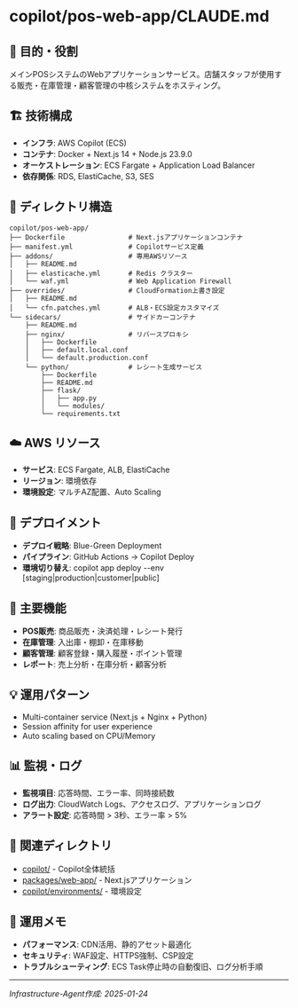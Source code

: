 # copilot/pos-web-app/CLAUDE.md

## 🎯 目的・役割

メインPOSシステムのWebアプリケーションサービス。店舗スタッフが使用する販売・在庫管理・顧客管理の中核システムをホスティング。

## 🏗️ 技術構成
- **インフラ**: AWS Copilot (ECS)
- **コンテナ**: Docker + Next.js 14 + Node.js 23.9.0
- **オーケストレーション**: ECS Fargate + Application Load Balancer
- **依存関係**: RDS, ElastiCache, S3, SES

## 📁 ディレクトリ構造
```
copilot/pos-web-app/
├── Dockerfile                # Next.jsアプリケーションコンテナ
├── manifest.yml              # Copilotサービス定義
├── addons/                   # 専用AWSリソース
│   ├── README.md
│   ├── elasticache.yml       # Redis クラスター
│   └── waf.yml               # Web Application Firewall
├── overrides/                # CloudFormation上書き設定
│   ├── README.md
│   └── cfn.patches.yml       # ALB・ECS設定カスタマイズ
└── sidecars/                 # サイドカーコンテナ
    ├── README.md
    ├── nginx/                # リバースプロキシ
    │   ├── Dockerfile
    │   ├── default.local.conf
    │   └── default.production.conf
    └── python/               # レシート生成サービス
        ├── Dockerfile
        ├── README.md
        ├── flask/
        │   ├── app.py
        │   └── modules/
        └── requirements.txt
```

## ☁️ AWS リソース
- **サービス**: ECS Fargate, ALB, ElastiCache
- **リージョン**: 環境依存
- **環境設定**: マルチAZ配置、Auto Scaling

## 🔄 デプロイメント
- **デプロイ戦略**: Blue-Green Deployment
- **パイプライン**: GitHub Actions → Copilot Deploy
- **環境切り替え**: copilot app deploy --env [staging|production|customer|public]

## 🔧 主要機能
- **POS販売**: 商品販売・決済処理・レシート発行
- **在庫管理**: 入出庫・棚卸・在庫移動
- **顧客管理**: 顧客登録・購入履歴・ポイント管理
- **レポート**: 売上分析・在庫分析・顧客分析

## 💡 運用パターン
- Multi-container service (Next.js + Nginx + Python)
- Session affinity for user experience
- Auto scaling based on CPU/Memory

## 📊 監視・ログ
- **監視項目**: 応答時間、エラー率、同時接続数
- **ログ出力**: CloudWatch Logs、アクセスログ、アプリケーションログ
- **アラート設定**: 応答時間 > 3秒、エラー率 > 5%

## 🔗 関連ディレクトリ
- [copilot/](../) - Copilot全体統括
- [packages/web-app/](../../packages/web-app/) - Next.jsアプリケーション
- [copilot/environments/](../environments/) - 環境設定

## 📝 運用メモ
- **パフォーマンス**: CDN活用、静的アセット最適化
- **セキュリティ**: WAF設定、HTTPS強制、CSP設定
- **トラブルシューティング**: ECS Task停止時の自動復旧、ログ分析手順

---
*Infrastructure-Agent作成: 2025-01-24*